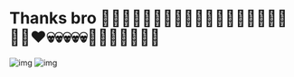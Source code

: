 # Thanks bro 🙏🙏🙏👈🏿👈🏿👈🏿👑👑👑😁😁😁😁👀👀👀👀♥️💀💀💀💀💀🕋🕋🕋🙏🙏🙏🙏


![img](https://media.discordapp.net/attachments/922139258561634334/1023305821968416798/unknown-16.png)
![img](https://media.discordapp.net/attachments/950006604084949003/979303180577931274/unknown.png)
